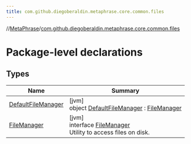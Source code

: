 ```yaml
---
title: com.github.diegoberaldin.metaphrase.core.common.files
---
```

//[MetaPhrase](../../index.html)/[com.github.diegoberaldin.metaphrase.core.common.files](index.html)



# Package-level declarations



## Types


| Name | Summary |
|---|---|
| [DefaultFileManager](-default-file-manager/index.html) | [jvm]<br>object [DefaultFileManager](-default-file-manager/index.html) : [FileManager](-file-manager/index.html) |
| [FileManager](-file-manager/index.html) | [jvm]<br>interface [FileManager](-file-manager/index.html)<br>Utility to access files on disk. |

